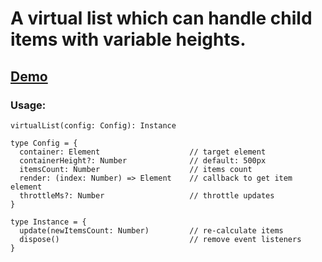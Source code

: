 # A virtual list which can handle child items with variable heights.

## [Demo](https://dhmk083.github.io/virtual-list/)
     
### Usage:

`virtualList(config: Config): Instance`

```
type Config = {
  container: Element                    // target element
  containerHeight?: Number              // default: 500px
  itemsCount: Number                    // items count
  render: (index: Number) => Element    // callback to get item element
  throttleMs?: Number                   // throttle updates
}
```
    
```
type Instance = {
  update(newItemsCount: Number)         // re-calculate items
  dispose()                             // remove event listeners
}
```

